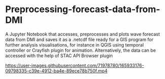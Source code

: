 # Preprocessing-forecast-data-from-DMI

A Jupyter Notebook that accesses, preprocesses and plots wave forecast data from DMI and saves it as a .netcdf file ready for a GIS program for further analysis visualisations, for instance in QGIS using temporal controller or Crayfish plugin for animation. Alternatively, the data can be accessed with the help of STAC API Browser plugin

https://user-images.githubusercontent.com/71978780/165933176-09798335-c39e-4912-ba4e-89ece78b750f.mp4

